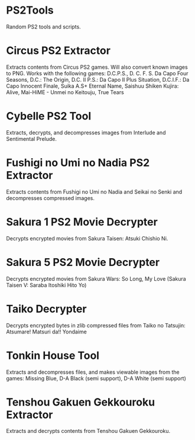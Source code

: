 # PS2Tools
Random PS2 tools and scripts.

# Circus PS2 Extractor
Extracts contents from Circus PS2 games. Will also convert known images to PNG. Works with the following games:
D.C.P.S., D. C. F. S. Da Capo Four Seasons, D.C.: The Origin, D.C. II P.S.: Da Capo II Plus Situation, D.C.I.F.: Da Capo Innocent Finale, Suika A.S+ Eternal Name, Saishuu Shiken Kujira: Alive, Mai-HiME - Unmei no Keitouju, True Tears

# Cybelle PS2 Tool
Extracts, decrypts, and decompresses images from Interlude and Sentimental Prelude.

# Fushigi no Umi no Nadia PS2 Extractor
Extracts contents from Fushigi no Umi no Nadia and Seikai no Senki and decompresses compressed images.

# Sakura 1 PS2 Movie Decrypter
Decrypts encrypted movies from Sakura Taisen: Atsuki Chishio Ni.

# Sakura 5 PS2 Movie Decrypter
Decrypts encrypted movies from Sakura Wars: So Long, My Love (Sakura Taisen V: Saraba Itoshiki Hito Yo)

# Taiko Decrypter
Decrypts encrypted bytes in zlib compressed files from Taiko no Tatsujin: Atsumare! Matsuri da!! Yondaime

# Tonkin House Tool
Extracts and decompresses files, and makes viewable images from the games: 
Missing Blue, D-A Black (semi support), D-A White (semi support)

# Tenshou Gakuen Gekkouroku Extractor
Extracts and decrypts contents from Tenshou Gakuen Gekkouroku.
